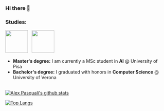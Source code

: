### Hi there 👋

<!--
**AlexPasqua/AlexPasqua** is a ✨ _special_ ✨ repository because its `README.md` (this file) appears on your GitHub profile.

Here are some ideas to get you started:

- 🔭 I’m currently working on ...
- 🌱 I’m currently learning ...
- 👯 I’m looking to collaborate on ...
- 🤔 I’m looking for help with ...
- 💬 Ask me about ...
- 📫 How to reach me: ...
- 😄 Pronouns: ...
- ⚡ Fun fact: ...
-->

### Studies:
<img width=70px src="https://upload.wikimedia.org/wikipedia/it/7/72/Stemma_unipi.png" /> &nbsp;
<img width=70px src="https://upload.wikimedia.org/wikipedia/it/thumb/1/1e/Universit%C3%A0Verona.svg/1200px-Universit%C3%A0Verona.svg.png" />
* **Master's degree:** I am currently a MSc student in **AI** @ University of Pisa
* **Bachelor's degree:** I graduated with honors in **Computer Science** @ University of Verona
<br><br>

[![Alex Pasquali's github stats](https://github-readme-stats.vercel.app/api?username=AlexPasqua&count_private=true&show_icons=true)](https://github.com/anuraghazra/github-readme-stats)

[![Top Langs](https://github-readme-stats.vercel.app/api/top-langs/?username=AlexPasqua&layout=compact&langs_count=10)](https://github.com/anuraghazra/github-readme-stats)
